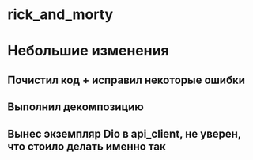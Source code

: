 # rick_and_morty

# Небольшие изменения 
## Почистил код + исправил некоторые ошибки

## Выполнил декомпозицию
## Вынес экземпляр Dio в api_client, не уверен, что стоило делать именно так
